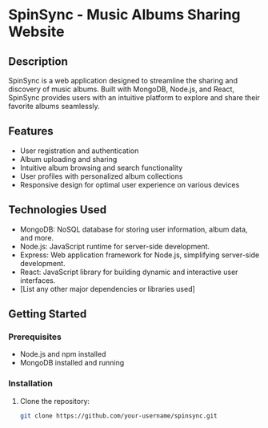 # SpinSync - Music Albums Sharing Website

## Description

SpinSync is a web application designed to streamline the sharing and discovery of music albums. Built with MongoDB, Node.js, and React, SpinSync provides users with an intuitive platform to explore and share their favorite albums seamlessly.

## Features

- User registration and authentication
- Album uploading and sharing
- Intuitive album browsing and search functionality
- User profiles with personalized album collections
- Responsive design for optimal user experience on various devices

## Technologies Used

- MongoDB: NoSQL database for storing user information, album data, and more.
- Node.js: JavaScript runtime for server-side development.
- Express: Web application framework for Node.js, simplifying server-side development.
- React: JavaScript library for building dynamic and interactive user interfaces.
- [List any other major dependencies or libraries used]

## Getting Started

### Prerequisites

- Node.js and npm installed
- MongoDB installed and running

### Installation

1. Clone the repository:
   ```bash
   git clone https://github.com/your-username/spinsync.git
